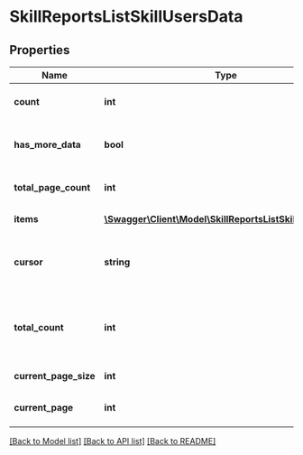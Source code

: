# SkillReportsListSkillUsersData

## Properties
Name | Type | Description | Notes
------------ | ------------- | ------------- | -------------
**count** | **int** | Total number of items returned | 
**has_more_data** | **bool** | True if the current page is not the last page | 
**total_page_count** | **int** | Total number of pages returned | [optional] 
**items** | [**\Swagger\Client\Model\SkillReportsListSkillUsersItems**](SkillReportsListSkillUsersItems.md) | Array of users info objects | 
**cursor** | **string** | Unique ID used to temporarily store search parameters | 
**total_count** | **int** | Total number of Items returned. Returned if get_total_count parameter is 1 | [optional] 
**current_page_size** | **int** | Number of items per page | 
**current_page** | **int** | Page number of the current page | 

[[Back to Model list]](../README.md#documentation-for-models) [[Back to API list]](../README.md#documentation-for-api-endpoints) [[Back to README]](../README.md)



